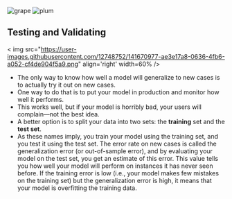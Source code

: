 ![grape](https://user-images.githubusercontent.com/12748752/126882595-d1f5449e-14bb-4ab3-809c-292caf0858a1.png)
![plum](https://user-images.githubusercontent.com/12748752/126882596-b9ba4645-7001-435e-9a3c-d4416a2543c1.png)

## Testing and Validating 

< img src="https://user-images.githubusercontent.com/12748752/141670977-ae3e17a8-0636-4fb6-a052-cf4de904f5a9.png" align='right' width=60% />

* The only way to know how well a model will generalize to new cases is to actually try it out on new cases. 
* One way to do that is to put your model in production and monitor how well it performs. 
* This works well, but if your model is horribly bad, your users will complain—not the best idea. 
* A better option is to split your data into two sets: the **training** set and the **test set**. 
* As these names imply, you train your model using the training set, and you test it using the test set. The error rate on new cases is called the generalization error (or out-of-sample error), and by evaluating your model on the test set, you get an estimate of this error. This value tells you how well your model will perform on instances it has never seen before. If the training error is low (i.e., your model makes few mistakes on the training set) but the generalization error is high, it means that your model is overfitting the training data.
